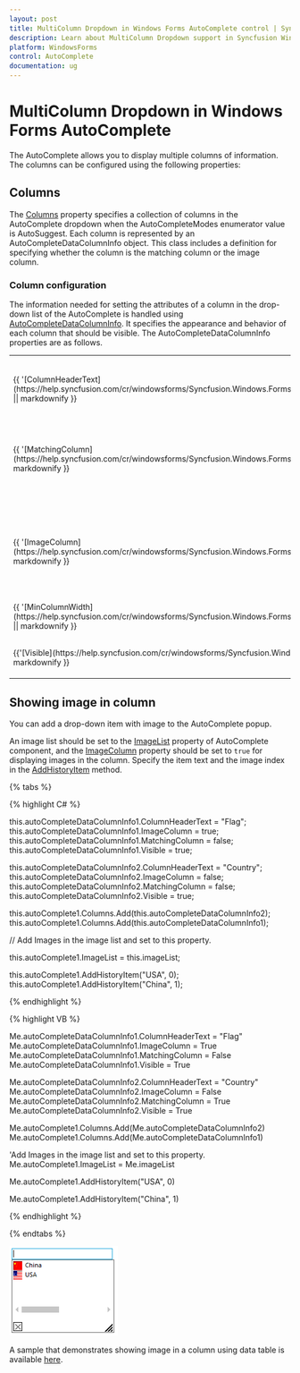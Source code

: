```yaml
---
layout: post
title: MultiColumn Dropdown in Windows Forms AutoComplete control | Syncfusion
description: Learn about MultiColumn Dropdown support in Syncfusion Windows Forms AutoComplete control and more details.
platform: WindowsForms
control: AutoComplete
documentation: ug
---
```


# MultiColumn Dropdown in Windows Forms AutoComplete

The AutoComplete allows you to display multiple columns of information. The columns can be configured using the following properties:

## Columns

The [Columns](https://help.syncfusion.com/cr/windowsforms/Syncfusion.Windows.Forms.Tools.AutoComplete.html#Syncfusion_Windows_Forms_Tools_AutoComplete_Columns) property specifies a collection of columns in the AutoComplete dropdown when the AutoCompleteModes enumerator value is AutoSuggest. Each column is represented by an AutoCompleteDataColumnInfo object. This class includes a definition for specifying whether the column is the matching column or the image column.

### Column configuration

The information needed for setting the attributes of a column in the drop-down list of the AutoComplete is handled using [AutoCompleteDataColumnInfo](https://help.syncfusion.com/cr/windowsforms/Syncfusion.Windows.Forms.Tools.AutoCompleteDataColumnInfo.html). It specifies the appearance and behavior of each column that should be visible. The AutoCompleteDataColumnInfo properties are as follows.

<table>
<tr>
<th>
AutoCompleteDataColumn properties</th>
<th>
Description</th></tr>
<tr>
<td>
{{ '[ColumnHeaderText](https://help.syncfusion.com/cr/windowsforms/Syncfusion.Windows.Forms.Tools.AutoCompleteDataColumnInfo.html#Syncfusion_Windows_Forms_Tools_AutoCompleteDataColumnInfo_ColumnHeaderText)' || markdownify }}</td><td>
Represents the text for the column header.</td></tr>
<tr>
<td>
{{ '[MatchingColumn](https://help.syncfusion.com/cr/windowsforms/Syncfusion.Windows.Forms.Tools.AutoCompleteDataColumnInfo.html#Syncfusion_Windows_Forms_Tools_AutoCompleteDataColumnInfo_MatchingColumn)' || markdownify }}</td><td>
Indicates whether the column that this item represents to be treated as the matching column.</td></tr>
<tr>
<td>
{{ '[ImageColumn](https://help.syncfusion.com/cr/windowsforms/Syncfusion.Windows.Forms.Tools.AutoCompleteDataColumnInfo.html#Syncfusion_Windows_Forms_Tools_AutoCompleteDataColumnInfo_ImageColumn)' || markdownify }}</td><td>
Indicates whether the column that this item represents to be treated as the image column.</td></tr>
<tr>
<td>
{{ '[MinColumnWidth](https://help.syncfusion.com/cr/windowsforms/Syncfusion.Windows.Forms.Tools.AutoCompleteDataColumnInfo.html#Syncfusion_Windows_Forms_Tools_AutoCompleteDataColumnInfo_MinColumnWidth)' || markdownify }}</td><td>
Sets minimum width for the column.</td></tr>
<tr>
<td>
{{'[Visible](https://help.syncfusion.com/cr/windowsforms/Syncfusion.Windows.Forms.Tools.AutoCompleteDataColumnInfo.html#Syncfusion_Windows_Forms_Tools_AutoCompleteDataColumnInfo_Visible)' || markdownify }}</td><td>
Shows or hides the column at run time.</td></tr>
</table>

## Showing image in column

You can add a drop-down item with image to the AutoComplete popup.

An image list should be set to the [ImageList](https://help.syncfusion.com/cr/windowsforms/Syncfusion.Windows.Forms.Tools.AutoComplete.html#Syncfusion_Windows_Forms_Tools_AutoComplete_ImageList) property of AutoComplete component, and the [ImageColumn](https://help.syncfusion.com/cr/windowsforms/Syncfusion.Windows.Forms.Tools.AutoCompleteDataColumnInfo.html#Syncfusion_Windows_Forms_Tools_AutoCompleteDataColumnInfo_ImageColumn) property should be set to `true` for displaying images in the column. Specify the item text and the image index in the [AddHistoryItem](https://help.syncfusion.com/cr/windowsforms/Syncfusion.Windows.Forms.Tools.AutoComplete.html#Syncfusion_Windows_Forms_Tools_AutoComplete_AddHistoryItem_System_String_) method.

{% tabs %}

{% highlight C# %}

this.autoCompleteDataColumnInfo1.ColumnHeaderText = "Flag";
this.autoCompleteDataColumnInfo1.ImageColumn = true;
this.autoCompleteDataColumnInfo1.MatchingColumn = false;
this.autoCompleteDataColumnInfo1.Visible = true;

this.autoCompleteDataColumnInfo2.ColumnHeaderText = "Country";
this.autoCompleteDataColumnInfo2.ImageColumn = false;
this.autoCompleteDataColumnInfo2.MatchingColumn = false;
this.autoCompleteDataColumnInfo2.Visible = true;

this.autoComplete1.Columns.Add(this.autoCompleteDataColumnInfo2);
this.autoComplete1.Columns.Add(this.autoCompleteDataColumnInfo1);

// Add Images in the image list and set to this property.

this.autoComplete1.ImageList = this.imageList;

this.autoComplete1.AddHistoryItem("USA", 0);
this.autoComplete1.AddHistoryItem("China", 1);

{% endhighlight %}


{% highlight VB %}

Me.autoCompleteDataColumnInfo1.ColumnHeaderText = "Flag"
Me.autoCompleteDataColumnInfo1.ImageColumn = True
Me.autoCompleteDataColumnInfo1.MatchingColumn = False
Me.autoCompleteDataColumnInfo1.Visible = True

Me.autoCompleteDataColumnInfo2.ColumnHeaderText = "Country"
Me.autoCompleteDataColumnInfo2.ImageColumn = False
Me.autoCompleteDataColumnInfo2.MatchingColumn = True
Me.autoCompleteDataColumnInfo2.Visible = True

Me.autoComplete1.Columns.Add(Me.autoCompleteDataColumnInfo2)
Me.autoComplete1.Columns.Add(Me.autoCompleteDataColumnInfo1)

'Add Images in the image list and set to this property.
Me.autoComplete1.ImageList = Me.imageList

Me.autoComplete1.AddHistoryItem("USA", 0)

Me.autoComplete1.AddHistoryItem("China", 1)

{% endhighlight %}

{% endtabs %}

![Winforms AutoComplete setting images in item lost](MultiColumnDropdown_images/AutoComplete_Imagesetting.png)

A sample that demonstrates showing image in a column using data table is available [here](https://github.com/SyncfusionExamples/AutoCompleteModes_in_AutoComplete_Component/tree/master/ImageSettings).
